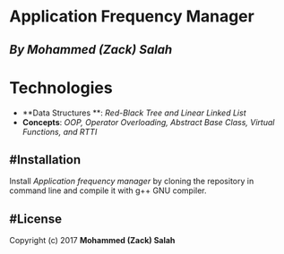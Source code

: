 # Application Frequency Manager
## *By Mohammed (Zack) Salah*
# Technologies
* **Data Structures **: *Red-Black Tree and Linear Linked List*
* **Concepts**: *OOP, Operator Overloading, Abstract Base Class, Virtual Functions, and RTTI*

#Installation
------------
Install *Application frequency manager* by cloning the repository in command line and compile it with g++ GNU compiler.  

#License
-------
Copyright (c) 2017 **Mohammed (Zack) Salah**
